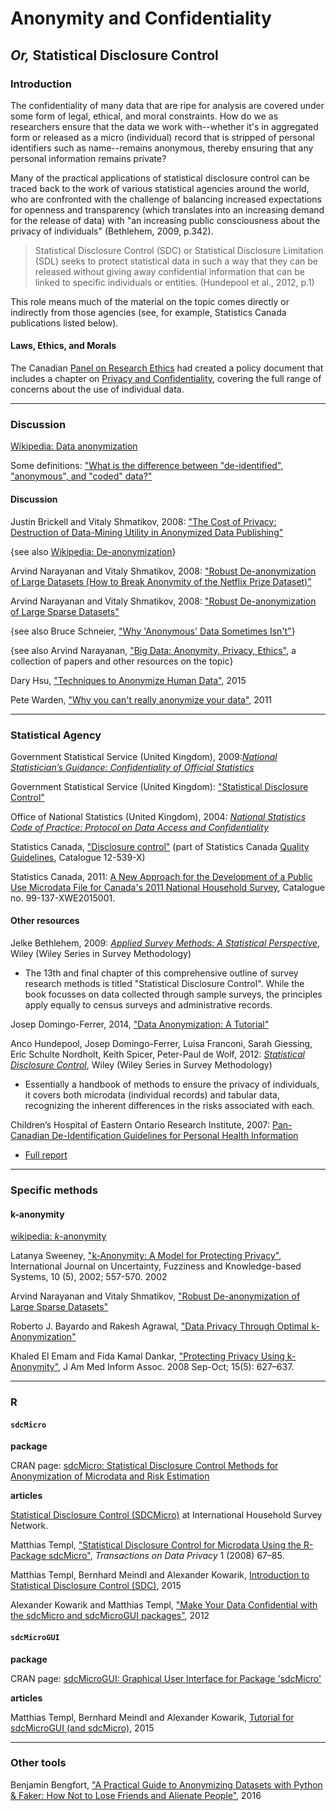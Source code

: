 # Anonymity and Confidentiality
## _Or,_ Statistical Disclosure Control

### Introduction

The confidentiality of many data that are ripe for analysis are covered under some form of legal, ethical, and moral constraints. How do we as researchers ensure that the data we work with--whether it's in aggregated form or released as a micro (individual) record that is stripped of personal identifiers such as name--remains anonymous, thereby ensuring that any personal information remains private?

Many of the practical applications of statistical disclosure control can be traced back to the work of various statistical agencies around the world, who are confronted with the challenge of balancing increased expectations for openness and transparency (which translates into an increasing demand for the release of data) with "an increasing public consciousness about the privacy of individuals" (Bethlehem, 2009, p.342). 

> Statistical Disclosure Control (SDC) or Statistical Disclosure
Limitation (SDL) seeks to protect statistical data in such a way that they can be
released without giving away confidential information that can be linked to specific
individuals or entities. (Hundepool et al., 2012, p.1)

This role means much of the material on the topic comes directly or indirectly from those agencies (see, for example, Statistics Canada publications listed below).

#### Laws, Ethics, and Morals

The Canadian [Panel on Research Ethics](http://www.pre.ethics.gc.ca/eng/index/) had created a policy document that includes a chapter on [Privacy and Confidentiality](http://www.pre.ethics.gc.ca/eng/policy-politique/initiatives/tcps2-eptc2/chapter5-chapitre5/), covering the full range of concerns about the use of individual data.

---
### Discussion

[Wikipedia: Data anonymization](https://en.wikipedia.org/wiki/Data_anonymization)

Some definitions: ["What is the difference between "de-identified", "anonymous", and "coded" data?"](https://kb.wisc.edu/hsirbs/page.php?id=25351)

#### Discussion

Justin Brickell and Vitaly Shmatikov, 2008: ["The Cost of Privacy: Destruction of Data-Mining Utility in Anonymized Data Publishing"](http://www.cs.cornell.edu/~shmat/shmat_kdd08.pdf)

{see also [Wikipedia: De-anonymization](https://en.wikipedia.org/wiki/De-anonymization)}

Arvind Narayanan and Vitaly Shmatikov, 2008: ["Robust De-anonymization of Large Datasets (How to Break Anonymity of the Netflix Prize Dataset)"](https://arxiv.org/pdf/cs/0610105.pdf)

Arvind Narayanan and Vitaly Shmatikov, 2008: ["Robust De-anonymization of Large Sparse Datasets"](https://www.cs.utexas.edu/~shmat/shmat_oak08netflix.pdf)

{see also Bruce Schneier, ["Why 'Anonymous' Data Sometimes Isn't"](http://archive.wired.com/politics/security/commentary/securitymatters/2007/12/securitymatters_1213)}

{see also Arvind Narayanan, ["Big Data: Anonymity, Privacy, Ethics"](http://randomwalker.info/data-privacy/), a collection of papers and other resources on the topic} 


Dary Hsu, ["Techniques to Anonymize Human Data"](http://blog.datasift.com/2015/04/09/techniques-to-anonymize-human-data/), 2015


Pete Warden, ["Why you can't really anonymize your data"](https://www.oreilly.com/ideas/anonymize-data-limits), 2011


---
### Statistical Agency 

Government Statistical Service (United Kingdom), 2009:[_National Statistician’s Guidance: Confidentiality of Official Statistics_](https://gss.civilservice.gov.uk/wp-content/uploads/2012/12/Confidentiality-of-Official-Statistics-National-Statisticians-Guidance.pdf)

Government Statistical Service (United Kingdom): ["Statistical Disclosure Control"](https://gss.civilservice.gov.uk/statistics/methodology-2/statistical-disclosure-control/)

Office of National Statistics (United Kingdom), 2004: [_National Statistics Code of Practice: Protocol on Data Access and Confidentiality_](http://calls.ac.uk/wp-content/uploads/2013/06/protdataaccessconfidentiality_tcm77-179254.pdf)

Statistics Canada, ["Disclosure control"](http://www.statcan.gc.ca/pub/12-539-x/2009001/control-controle-eng.htm) (part of Statistics Canada [Quality Guidelines](http://www.statcan.gc.ca/pub/12-539-x/12-539-x2009001-eng.htm), Catalogue 12-539-X)

Statistics Canada, 2011: [A New Approach for the Development of a Public Use Microdata File for Canada's 2011 National Household Survey](https://www12.statcan.gc.ca/nhs-enm/2011/ref/pumf-fmgd/index-eng.cfm), Catalogue no. 99-137-XWE2015001.


#### Other resources

Jelke Bethlehem, 2009: [_Applied Survey Methods: A Statistical Perspective_](http://ca.wiley.com/WileyCDA/WileyTitle/productCd-0470373083.html), Wiley (Wiley Series in Survey Methodology)

* The 13th and final chapter of this comprehensive outline of survey research methods is titled "Statistical Disclosure Control". While the book focusses on data collected through sample surveys, the principles apply equally to census surveys and administrative records.

Josep Domingo-Ferrer, 2014, ["Data Anonymization: A Tutorial"](http://www.hamilton.ie/privacy2014/josep.pdf)

Anco Hundepool, Josep Domingo-Ferrer, Luisa Franconi, Sarah Giessing, Eric Schulte Nordholt, Keith Spicer, Peter-Paul de Wolf, 2012: [_Statistical Disclosure Control_](http://ca.wiley.com/WileyCDA/WileyTitle/productCd-1119978157.html), Wiley (Wiley Series in Survey Methodology)

* Essentially a handbook of methods to ensure the privacy of individuals, it covers both microdata (individual records) and tabular data, recognizing the inherent differences in the risks associated with each.

Children’s Hospital of Eastern Ontario Research Institute, 2007: [Pan-Canadian De-Identification Guidelines for Personal Health Information](https://www.priv.gc.ca/resource/cp/2006-2007/p_200607_04_e.asp)

* [Full report](http://www.ehealthinformation.ca/wp-content/uploads/2014/07/2007-Pan-Canadian-De-Identification-Guidelines.pdf)



---
### Specific methods

#### k-anonymity

[wikipedia: _k_-anonymity](https://en.wikipedia.org/wiki/K-anonymity)

Latanya Sweeney, ["k-Anonymity: A Model for Protecting Privacy"](http://dataprivacylab.org/dataprivacy/projects/kanonymity/kanonymity.pdf), International Journal on Uncertainty,
Fuzziness and Knowledge-based Systems, 10 (5), 2002; 557-570. 2002

Arvind Narayanan and Vitaly Shmatikov, ["Robust De-anonymization of Large Sparse Datasets"](https://www.cs.utexas.edu/~shmat/shmat_oak08netflix.pdf) 

Roberto J. Bayardo and Rakesh Agrawal, ["Data Privacy Through Optimal k-Anonymization"](http://www.bayardo.org/ps/icde05.pdf)

Khaled El Emam and Fida Kamal Dankar, ["Protecting Privacy Using k-Anonymity"](http://www.ncbi.nlm.nih.gov/pmc/articles/PMC2528029/), J Am Med Inform Assoc. 2008 Sep-Oct; 15(5): 627–637.




---
### R

#### `sdcMicro`

**package**

CRAN page: [sdcMicro: Statistical Disclosure Control Methods for Anonymization of Microdata and Risk Estimation](https://cran.r-project.org/web/packages/sdcMicro/index.html)

**articles**

[Statistical Disclosure Control (SDCMicro)](http://www.ihsn.org/home/software/disclosure-control-toolbox) at International Household Survey Network.

Matthias Templ, ["Statistical Disclosure Control for Microdata Using the R-Package sdcMicro"](http://www.tdp.cat/issues/tdp.a004a08.pdf), _Transactions on Data Privacy_ 1 (2008) 67–85.

Matthias Templ, Bernhard Meindl and Alexander Kowarik, [Introduction to Statistical Disclosure Control (SDC)](https://cran.r-project.org/web/packages/sdcMicro/vignettes/sdc_guidelines.pdf), 2015

Alexander Kowarik and Matthias Templ, ["Make Your Data Confidential with the sdcMicro and sdcMicroGUI packages"](https://www.researchgate.net/publication/261507879_Make_Your_Data_Confidential_with_the_sdcMicro_and_sdcMicroGUI_packages), 2012

#### `sdcMicroGUI`

**package**

CRAN page: [sdcMicroGUI: Graphical User Interface for Package 'sdcMicro'](https://cran.r-project.org/web/packages/sdcMicroGUI/index.html)

**articles**

Matthias Templ, Bernhard Meindl and Alexander Kowarik, [Tutorial for sdcMicroGUI (and sdcMicro)](https://cran.r-project.org/web/packages/sdcMicroGUI/vignettes/gui_tutorial.pdf), 2015


---
### Other tools

Benjamin Bengfort, ["A Practical Guide to Anonymizing Datasets with Python & Faker: How Not to Lose Friends and Alienate People"](http://blog.districtdatalabs.com/a-practical-guide-to-anonymizing-datasets-with-python-faker), 2016


